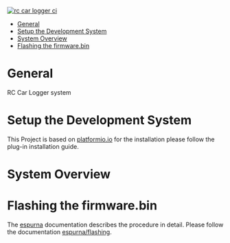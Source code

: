 [![rc car logger ci](https://github.com/EugenWiens/rc-car-logger/actions/workflows/rc-car-logger-ci.yml/badge.svg)](https://github.com/EugenWiens/rc-car-logger/actions/workflows/rc-car-logger-ci.yml)

- [General](#general)
- [Setup the Development System](#setup-the-development-system)
- [System Overview](#system-overview)
- [Flashing the firmware.bin](#flashing-the-firmwarebin)


# General
RC Car Logger system

# Setup the Development System
This Project is based on [platformio.io](https://marketplace.visualstudio.com/items?itemName=platformio.platformio-ide#review-details) for the installation please follow the plug-in installation guide.


# System Overview

# Flashing the firmware.bin
The [espurna](https://github.com/xoseperez/espurna) documentation describes the procedure in detail. Please follow the documentation [espurna/flashing](https://github.com/xoseperez/espurna/wiki/Binaries).

